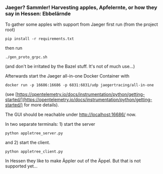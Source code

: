 ### Jaeger? Sammler! Harvesting apples, Apfelernte, or how they say in Hessen: Ebbelärnde

To gather some apples with support from Jaeger first run (from the project root)

```
pip install -r requirements.txt
```

then run

```
./gen_proto_grpc.sh
```

(and don't be irritated by the Bazel stuff. It's not of much use...) 

Afterwards start the Jaeger all-in-one Docker Container with

```
docker run -p 16686:16686 -p 6831:6831/udp jaegertracing/all-in-one
```

(see [https://opentelemetry.io/docs/instrumentation/python/getting-started/](https://opentelemetry.io/docs/instrumentation/python/getting-started/) for more details).

The GUI should be reachable under [http://localhost:16686/](http://localhost:16686/) now.

In two separate terminals: 1) start the server

```
python appletree_server.py
```

and 2) start the client.

```
python appletree_client.py
```

In Hessen they like to make Äppler out of the Äppel. But that is not supported yet...